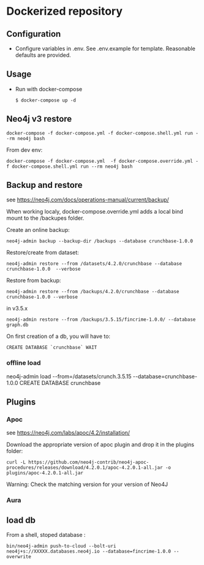 # Dockerized repository

## Configuration
  - Configure variables in .env. See .env.example for template.
Reasonable defaults are provided.

## Usage
  - Run with docker-compose
    ```
    $ docker-compose up -d
    ```
## Neo4j v3 restore
```
docker-compose -f docker-compose.yml -f docker-compose.shell.yml run --rm neo4j bash
```
From dev env:
```
docker-compose -f docker-compose.yml  -f docker-compose.override.yml -f docker-compose.shell.yml run --rm neo4j bash
```

## Backup and restore
see https://neo4j.com/docs/operations-manual/current/backup/

When working localy, docker-compose.override.yml adds a local bind mount to the /backupes folder.


Create an online backup:
```
neo4j-admin backup --backup-dir /backups --database crunchbase-1.0.0
```

Restore/create from dataset:
```
neo4j-admin restore --from /datasets/4.2.0/crunchbase --database crunchbase-1.0.0  --verbose
```

Restore from backup:
```
neo4j-admin restore --from /backups/4.2.0/crunchbase --database crunchbase-1.0.0 --verbose
```
in v3.5.x
```
neo4j-admin restore --from /backups/3.5.15/fincrime-1.0.0/ --database graph.db
```

On first creation of a db, you will have to:
```
CREATE DATABASE `crunchbase` WAIT
```

### offline load
neo4j-admin load --from=/datasets/crunch.3.5.15  --database=crunchbase-1.0.0
CREATE DATABASE crunchbase

## Plugins
### Apoc
see https://neo4j.com/labs/apoc/4.2/installation/

Download the appropriate version of apoc plugin and drop it in the plugins folder:
```
curl -L https://github.com/neo4j-contrib/neo4j-apoc-procedures/releases/download/4.2.0.1/apoc-4.2.0.1-all.jar -o plugins/apoc-4.2.0.1-all.jar
```
Warning: Check the matching version for your version of Neo4J

### Aura
## load db
From a shell, stoped database :
```
bin/neo4j-admin push-to-cloud --bolt-uri neo4j+s://XXXXX.databases.neo4j.io --database=fincrime-1.0.0 --overwrite
```


